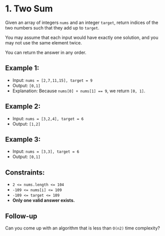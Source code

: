 # 1. Two Sum

Given an array of integers `nums` and an integer `target`, return indices of the two numbers such that they add up to `target`.

You may assume that each input would have exactly one solution, and you may not use the same element twice.

You can return the answer in any order.

## Example 1:
- Input: `nums = [2,7,11,15], target = 9`
- Output: `[0,1]`
- Explanation: Because `nums[0] + nums[1] == 9`, we return `[0, 1]`.

## Example 2:
- Input: `nums = [3,2,4], target = 6`
- Output: `[1,2]`

## Example 3:
- Input: `nums = [3,3], target = 6`
- Output: `[0,1]`
 
## Constraints:

- `2 <= nums.length <= 104`
- `-109 <= nums[i] <= 109`
- `-109 <= target <= 109`
- <b>Only one valid answer exists.</b>
 

## Follow-up 
Can you come up with an algorithm that is less than `O(n2)` time complexity?